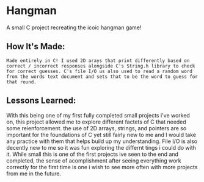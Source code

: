 # Hangman
A small C project recreating the icoic hangman game! 

## How It's Made:
    Made entirely in C! I used 2D arays that print differently based on correct / incorrect responses alongside C's String.h library to check for correct guesses. C's file I/O us also used to read a random word from the words text document and sets that to be the word to guess for that round. 

## Lessons Learned:

With this being one of my first fully completed small projects i've worked on, this project allowed me to explore different factets of C that needed some reienforcement. the use of 2D arrays, strings, and pointers are so important for the foundations of C yet still fairly new to me and I would take any practice with them that helps build up my understanding. File I/O is also decently new to me so it was fun exploring the differnt tings i could do with it. While small this is one of the first projects ive seen to the end and completed, the sense of acomplishment after seeing everything work correctly for the first time is one i wish to see more often with more projects from me in the future. 
